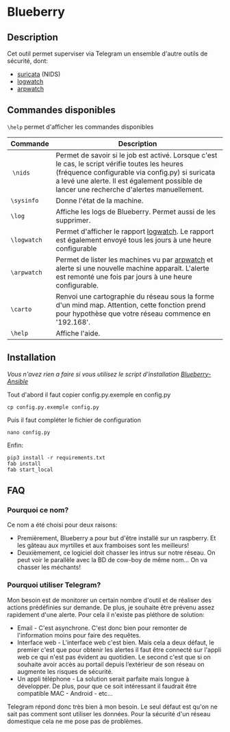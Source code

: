 # Blueberry

## Description

Cet outil permet superviser via Telegram un ensemble d'autre outils de sécurité, dont:
- [suricata](https://suricata-ids.org/) (NIDS)
- [logwatch](https://doc.ubuntu-fr.org/logwatch)
- [arpwatch](https://linux.die.net/man/8/arpwatch)


## Commandes disponibles

`\help` permet d'afficher les commandes disponibles


| Commande | Description |
| ------ | --- |
| `\nids` | Permet de savoir si le job est activé. Lorsque c'est le cas, le script vérifie toutes les heures (fréquence configurable via config.py) si suricata a levé une alerte. Il est également possible de lancer une recherche d'alertes manuellement. |
| `\sysinfo` | Donne l'état de la machine. |
| `\log` | Affiche les logs de Blueberry. Permet aussi de les supprimer. |
| `\logwatch` | Permet d'afficher le rapport [logwatch](https://doc.ubuntu-fr.org/logwatch). Le rapport est également envoyé tous les jours à une heure configurable |
| `\arpwatch` | Permet de lister les machines vu par [arpwatch](https://linux.die.net/man/8/arpwatch) et alerte si une nouvelle machine apparaît. L'alerte est remonté une fois par jours à une heure configurable. |
| `\carto` | Renvoi une cartographie du réseau sous la forme d'un mind map. Attention, cette fonction prend pour hypothèse que votre réseau commence en '192.168'.|
| `\help` | Affiche l'aide. |


## Installation

*Vous n'avez rien a faire si vous utilisez le script d'installation [Blueberry-Ansible](https://gitlab.com/mic-rigaud/blueberry-ansible)*

Tout d'abord il faut copier config.py.exemple en config.py

```
cp config.py.exemple config.py
```

Puis il faut compléter le fichier de configuration

```
nano config.py
```

Enfin:
```shell
pip3 install -r requirements.txt
fab install
fab start_local
```


## FAQ

### Pourquoi ce nom?

Ce nom a été choisi pour deux raisons:
- Premièrement, Blueberry a pour but d'être installé sur un raspberry. Et les gâteau aux myrtilles et aux framboises sont les meilleurs!
- Deuxièmement, ce logiciel doit chasser les intrus sur notre réseau. On peut voir le parallèle avec la BD de cow-boy de même nom... On va chasser les méchants!

### Pourquoi utiliser Telegram?

Mon besoin est de monitorer un certain nombre d'outil et de réaliser des actions prédéfinies sur demande. De plus, je souhaite être prévenu assez rapidement d'une alerte. Pour cela il n'existe pas pléthore de solution:
- Email - C'est asynchrone. C'est donc bien pour remonter de l'information moins pour faire des requêtes.
- Interface web - L'interface web c'est bien. Mais cela a deux défaut, le premier c'est que pour obtenir les alertes il faut être connecté sur l'appli web ce qui n'est pas évident au quotidien. Le second c'est que si on souhaite avoir accès au portail depuis l’extérieur de son réseau on augmente les risques de sécurité.
- Un appli téléphone - La solution serait parfaite mais longue à développer. De plus, pour que ce soit intéressant il faudrait être compatible MAC - Android - etc...  

Telegram répond donc très bien à mon besoin. Le seul défaut est qu'on ne sait pas comment sont utiliser les données. Pour la sécurité d'un réseau domestique cela ne me pose pas de problèmes.
